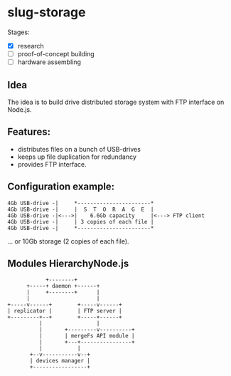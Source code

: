 # slug-storage

Stages:
- [x] research
- [ ] proof-of-concept building
- [ ] hardware assembling

## Idea

The idea is to build drive distributed storage system with FTP interface on Node.js.

## Features:
- distributes files on a bunch of USB-drives
- keeps up file duplication for redundancy
- provides FTP interface.

## Configuration example:
```
4Gb USB-drive -|     *-----------------------*
4Gb USB-drive -|     |  S  T  O  R  A  G  E  |
4Gb USB-drive -|<--->|    6.6Gb capacity     |<---> FTP client
4Gb USB-drive -|     | 3 copies of each file |
4Gb USB-drive -|     *-----------------------*
```
... or 10Gb storage (2 copies of each file).


## Modules HierarchyNode.js 
```
            +--------+
      +-----+ daemon +------+
      |     +--------+      |
      |                     |
+-----v------+        +-----v------+
| replicator |        | FTP server |
+---------+--+        +-----+------+
          |                 |
          |       +---------v----------+
          |       | mergeFs API module |
          |       +---+----------------+
          |           |
       +--v-----------v--+
       | devices manager |
       +-----------------+
```
